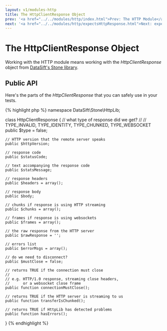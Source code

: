 ```yaml
---
layout: v1/modules-http
title: The HttpClientResponse Object
prev: '<a href="../../modules/http/index.html">Prev: The HTTP Module</a>'
next: '<a href="../../modules/http/expectsHttpResponse.html">Next: expectsHttpResponse()</a>'
---
```


# The HttpClientResponse Object

Working with the HTTP module means working with the _HttpClientResponse_ object from [DataSift's Stone library](https://github.com/datasift/Stone).

## Public API

Here's the parts of the _HttpClientResponse_ that you can safely use in your tests.

{% highlight php %}
namespace DataSift\Stone\HttpLib;

class HttpClientResponse
{
	// what type of response did we get?
	//
	// TYPE_INVALID, TYPE_IDENTITY, TYPE_CHUNKED, TYPE_WEBSOCKET
	public $type = false;

	// HTTP version that the remote server speaks
	public $httpVersion;

	// response code
	public $statusCode;

	// text accompanying the response code
	public $statsMessage;

	// response headers
	public $headers = array();

	// response body
	public $body;

	// chunks if response is using HTTP streaming
	public $chunks = array();

	// frames if response is using websockets
	public $frames = array();

	// the raw response from the HTTP server
	public $rawResponse = '';

	// errors list
	public $errorMsgs = array();

	// do we need to disconnect?
	public $mustClose = false;

	// returns TRUE if the connection must close
	//
	// e.g. HTTP/1.0 response, streaming close headers,
	//      or a websocket close frame
	public function connectionMustClose();

	// returns TRUE if the HTTP server is streaming to us
	public function transferIsChunked();

	// returns TRUE if HttpLib has detected problems
	public function hasErrors();
}
{% endhighlight %}